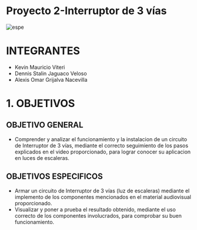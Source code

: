 # Proyecto 2-Interruptor de 3 vías
![espe](https://user-images.githubusercontent.com/117187676/204173965-f5741989-1012-4150-a4ec-1722212ee733.png)
# INTEGRANTES
* Kevin Mauricio Viteri
* Dennis Stalin Jaguaco Veloso
* Alexis Omar Grijalva Nacevilla
# 1. OBJETIVOS
## OBJETIVO GENERAL
* Comprender y analizar el funcionamiento y la instalacion de un circuito de Interruptor de 3 vías, mediante el correcto seguimiento de los pasos explicados en el video proporcionado, para lograr conocer su aplicacion en luces de escaleras.
## OBJETIVOS ESPECIFICOS
* Armar un circuito de Interruptor de 3 vías (luz de escaleras) mediante el implemento de los componentes mencionados en el material audiovisual proporcionado.
* Visualizar y poner a prueba el resultado obtenido, mediante el uso correcto de los componentes involucrados, para comprobar su buen funcionamiento.
